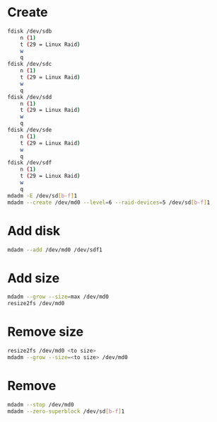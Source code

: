 # Create
``` bash
fdisk /dev/sdb
	n (1)
	t (29 = Linux Raid)
	w
	q
fdisk /dev/sdc
	n (1)
	t (29 = Linux Raid)
	w
	q
fdisk /dev/sdd
	n (1)
	t (29 = Linux Raid)
	w
	q
fdisk /dev/sde
	n (1)
	t (29 = Linux Raid)
	w
	q
fdisk /dev/sdf
	n (1)
	t (29 = Linux Raid)
	w
	q
mdadm -E /dev/sd[b-f]1
mdadm --create /dev/md0 --level=6 --raid-devices=5 /dev/sd[b-f]1
```

# Add disk
``` bash
mdadm --add /dev/md0 /dev/sdf1
```

# Add size
``` bash
mdadm --grow --size=max /dev/md0
resize2fs /dev/md0
```

# Remove size
``` bash
resize2fs /dev/md0 <to size>
mdadm --grow --size=<to size> /dev/md0

```

# Remove
``` bash
mdadm --stop /dev/md0
mdadm --zero-superblock /dev/sd[b-f]1
```
